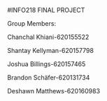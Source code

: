 #INFO218 FINAL PROJECT 

Group Members:

Chanchal Khiani-620155522

Shantay Kellyman-620157798

Joshua Billings-620157465

Brandon Schäfer-620131734

Deshawn Matthews-620160983
